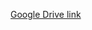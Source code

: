 [Google Drive link](https://drive.google.com/file/d/1isgKOC8g-U4SYnwOcIvhdsrHQzK10APU/view?usp=sharing)
